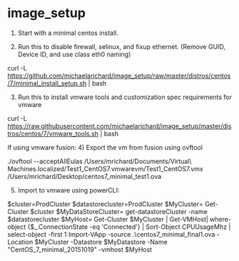 # image_setup

1) Start with a minimal centos install.

2) Run this to disable firewall, selinux, and fixup ethernet. (Remove GUID, Device ID, and use class eth0 naming)

curl -L https://github.com/michaelarichard/image_setup/raw/master/distros/centos/7/minimal_install_setup.sh | bash

3)  Run this to install vmware tools and customization spec requirements for vmware

curl -L https://raw.githubusercontent.com/michaelarichard/image_setup/master/distros/centos/7/vmware_tools.sh | bash

If using vmware fusion:
4) Export the vm from fusion using ovftool

./ovftool --acceptAllEulas /Users/mrichard/Documents/Virtual\ Machines.localized/Test1_CentOS7.vmwarevm/Test1_CentOS7.vmx /Users/mrichard/Desktop/centos7_minimal_test1.ova

5) Import to vmware using powerCLI:

$cluster=ProdCluster
$datastorecluster=ProdCluster
$MyCluster= Get-Cluster $cluster
$MyDataStoreCluster= get-datastoreCluster -name $datastorecluster
$MyHost= Get-Cluster $MyCluster | Get-VMHost| where-object {$_.ConnectionState -eq 'Connected'} | Sort-Object CPUUsageMhz | select-object -first 1
Import-VApp -source .\centos7_minimal_final1.ova -Location $MyCluster -Datastore $MyDatastore -Name "CentOS_7_minimal_20151019" -vmhost $MyHost
